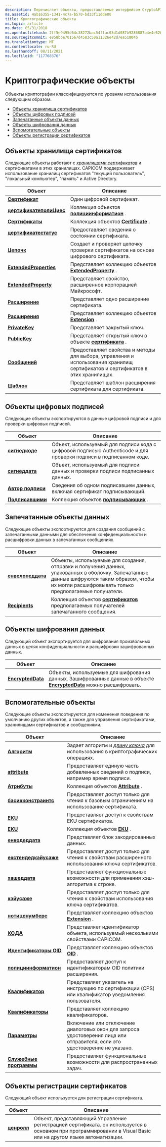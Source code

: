 ```yaml
---
description: Перечисляет объекты, предоставляемые интерфейсом CryptoAPI.
ms.assetid: 4ab16355-1341-4c7a-b570-bd33f11dde00
title: Криптографические объекты
ms.topic: article
ms.date: 05/31/2018
ms.openlocfilehash: 2ff5e9495d64c38272bac54ffac03d1d087b9286887b4e4e520c6a447765efac
ms.sourcegitcommit: e858bbe701567d4583c50a11326e42d7ea51804b
ms.translationtype: MT
ms.contentlocale: ru-RU
ms.lasthandoff: 08/11/2021
ms.locfileid: "117768376"
---
```

# <a name="cryptography-objects"></a>Криптографические объекты

Объекты криптографии классифицируются по уровням использования следующим образом.

-   [Объекты хранилища сертификатов](#certificate-store-objects)
-   [Объекты цифровых подписей](#digital-signature-objects)
-   [Запечатанные объекты данных](#enveloped-data-objects)
-   [Объекты шифрования данных](#data-encryption-objects)
-   [Вспомогательные объекты](#auxiliary-objects)
-   [Объекты регистрации сертификатов](#certificate-enrollment-objects)

## <a name="certificate-store-objects"></a>Объекты хранилища сертификатов

Следующие объекты работают с [*хранилищами сертификатов*](../secgloss/c-gly.md) и сертификатами в этих хранилищах. CAPICOM поддерживает использование хранилищ сертификатов "текущий пользователь", "локальный компьютер", "память" и Active Directory.



| Объект                                             | Описание                                                                                                             |
|----------------------------------------------------|-------------------------------------------------------------------------------------------------------------------------|
| [**Сертификат**](certificate.md)                 | Один цифровой сертификат.                                                                                           |
| [**цертификатеполиЦиес**](certificatepolicies.md) | Коллекция объектов [**полициинформатион**](policyinformation.md) .                                                 |
| [**Сертификаты**](certificates.md)               | Коллекция объектов [**Certificate**](certificate.md) .                                                               |
| [**цертификатестатус**](certificatestatus.md)     | Предоставляет сведения о состоянии сертификата.                                                                           |
| [**Цепочк**](chain.md)                             | Создает и проверяет цепочку проверки сертификатов на основе цифрового сертификата.                                       |
| [**ExtendedProperties**](extendedproperties.md)   | Представляет коллекцию объектов [**ExtendedProperty**](extendedproperty.md) .                                        |
| [**ExtendedProperty**](extendedproperties.md)     | Представляет свойство, расширенное корпорацией Майкрософт.                                                                               |
| [**Расширение**](extension.md)                     | Представляет одно расширение сертификата.                                                                              |
| [**Расширения**](extensions.md)                   | Представляет коллекцию объектов [**Extension**](extension.md) .                                                      |
| [**PrivateKey**](privatekey.md)                   | Представляет закрытый ключ.                                                                                               |
| [**PublicKey**](publickey.md)                     | Представляет открытый ключ в объекте [**сертификата**](certificate.md) .                                                 |
| [**Сообщений**](store.md)                             | Предоставляет свойства и методы для выбора, управления и использования хранилищ сертификатов и сертификатов в этих хранилищах. |
| [**Шаблон**](template.md)                       | Представляет шаблон расширения сертификата для сертификата.                                                       |



 

## <a name="digital-signature-objects"></a>Объекты цифровых подписей

Следующие объекты экспортируются в данные цифровой подписи и для проверки цифровых подписей.



| Объект                           | Описание                                                                                                 |
|----------------------------------|-------------------------------------------------------------------------------------------------------------|
| [**сигнедкоде**](signedcode.md) | Объект, используемый для подписи кода с цифровой подписью Authenticode и для проверки подписи в подписанном коде. |
| [**сигнеддата**](signeddata.md) | Объект, используемый для подписи данных и проверки подписи подписанных данных.                                        |
| [**Автор подписи**](signer.md)         | Сведения об одном подписавшем данных, включая сертификат подписывающий.                                    |
| [**Подписавшими**](signers.md)       | Коллекция объектов [**подписывающих**](signer.md) .                                                             |



 

## <a name="enveloped-data-objects"></a>Запечатанные объекты данных

Следующие объекты экспортируются для создания сообщений с запечатанными данными для обеспечения конфиденциальности и расшифровки данных в запечатанных сообщениях.



| Объект                                 | Описание                                                                                                                                |
|----------------------------------------|--------------------------------------------------------------------------------------------------------------------------------------------|
| [**енвелопеддата**](envelopeddata.md) | Объекты, используемые для создания, отправки и получения данных, упакованных в оболочку. Запечатанные данные шифруются таким образом, чтобы их могли расшифровывать только предполагаемые получатели. |
| [**Recipients**](recipients.md)       | Коллекция объектов [**сертификатов**](certificate.md) предполагаемых получателей запечатанного сообщения.                           |



 

## <a name="data-encryption-objects"></a>Объекты шифрования данных

Следующий объект экспортируется для шифрования произвольных данных в целях конфиденциальности и расшифровки зашифрованных данных.



| Объект                                 | Описание                                                                                                        |
|----------------------------------------|--------------------------------------------------------------------------------------------------------------------|
| [**EncryptedData**](encrypteddata.md) | Объекты, используемые для шифрования данных. Зашифрованные данные в объекте [**EncryptedData**](encrypteddata.md) можно расшифровать. |



 

## <a name="auxiliary-objects"></a>Вспомогательные объекты

Следующие объекты экспортируются для изменения поведения по умолчанию других объектов, а также для управления сертификатами, хранилищами сертификатов и сообщениями.



| Объект                                         | Описание                                                                                                                                     |
|------------------------------------------------|-------------------------------------------------------------------------------------------------------------------------------------------------|
| [**Алгоритм**](algorithm.md)                 | Задает алгоритм и [*длину ключа*](../secgloss/k-gly.md) для использования в криптографических операциях. |
| [**attribute**](attribute.md)                 | Предоставляет единую часть добавленных сведений о подписи, например время подписи.                                                    |
| [**Атрибуты**](attributes.md)               | Коллекция объектов [**Attribute**](attribute.md) .                                                                                           |
| [**басикконстраинтс**](basicconstraints.md)   | Предоставляет доступ только для чтения к базовым ограничениям на использование сертификата.                                                                    |
| [**EKU**](eku.md)                             | Предоставляет доступ к свойствам EKU сертификатов.                                                                                              |
| [**EKU**](ekus.md)                           | Коллекция объектов [**EKU**](eku.md) .                                                                                                       |
| [**енкодеддата**](encodeddata.md)             | Представляет блок закодированных данных.                                                                                                             |
| [**екстендедкэйусаже**](extendedkeyusage.md)   | Предоставляет доступ только для чтения к свойствам расширенного использования ключа сертификатов.                                                                 |
| [**хашеддата**](hasheddata.md)               | Предоставляет функциональные возможности для применения хэш-алгоритма к строке.                                                                               |
| [**кэйусаже**](keyusage.md)                   | Предоставляет доступ только для чтения к свойствам использования ключа сертификатов.                                                                              |
| [**нотиценумберс**](noticenumbers.md)         | Представляет коллекцию объектов [**Extension**](extension.md) .                                                                              |
| [**КОДА**](oid.md)                             | Представляет идентификатор объекта, используемый несколькими свойствами CAPICOM.                                                                     |
| [**Идентификаторы OID**](oids.md)                           | Представляет коллекцию объектов [**OID**](oid.md) .                                                                                          |
| [**полициинформатион**](policyinformation.md) | Предоставляет доступ к идентификаторам OID политики расширения.                                                                                             |
| [**Квалификатор**](qualifier.md)                 | Представляет указатель на инструкцию по сертификации (CPS) или квалификатор уведомления пользователя.                                                           |
| [**Квалификаторы**](qualifiers.md)               | Представляет коллекцию квалификаторов.                                                                                                          |
| [**Параметры**](settings.md)                   | Включение или отключение диалоговых окон для запроса удостоверения лица или отправителя, если это удостоверение не указано.                                     |
| [**Служебные программы**](utilities.md)                 | Предоставляет функциональные возможности для распространенных задач.                                                                                                        |



 

## <a name="certificate-enrollment-objects"></a>Объекты регистрации сертификатов

Следующий объект используется для регистрации сертификата.



| Объект                     | Описание                                                                                                                                      |
|----------------------------|--------------------------------------------------------------------------------------------------------------------------------------------------|
| [**ценролл**](/previous-versions/windows/desktop/legacy/aa376007(v=vs.85)) | Объект, представляющий Управление регистрацией сертификата. он используется в основном при программировании в Visual Basic или на другом языке автоматизации. |



 

 

 
